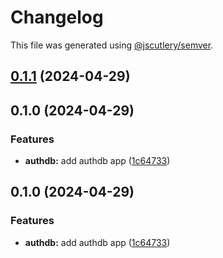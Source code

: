 # Changelog

This file was generated using [@jscutlery/semver](https://github.com/jscutlery/semver).

## [0.1.1](https://github.com/jdwillmsen/jdw/compare/authdb-0.1.0...authdb-0.1.1) (2024-04-29)

## 0.1.0 (2024-04-29)

### Features

- **authdb:** add authdb app ([1c64733](https://github.com/jdwillmsen/jdw/commit/1c6473313ff764f1044ae66533cfe5935a053494))

## 0.1.0 (2024-04-29)

### Features

- **authdb:** add authdb app ([1c64733](https://github.com/jdwillmsen/jdw/commit/1c6473313ff764f1044ae66533cfe5935a053494))
